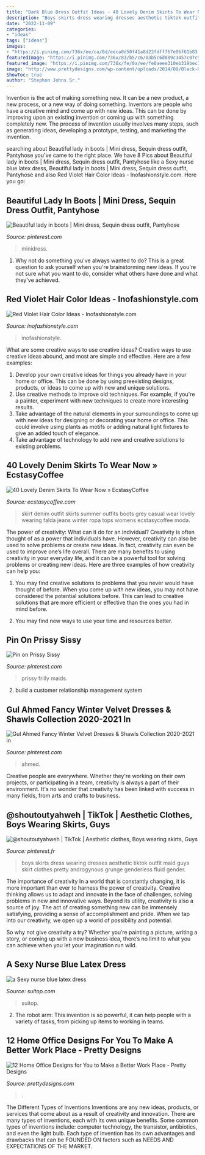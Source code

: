 ```yaml
---
title: "Dark Blue Dress Outfit Ideas - 40 Lovely Denim Skirts To Wear Now » Ecstasycoffee"
description: "Boys skirts dress wearing dresses aesthetic tiktok outfit maid guys skirt clothes pretty androgynous grunge genderless fluid gender"
date: "2022-11-09"
categories:
- "ideas"
tags: ["ideas"]
images:
- "https://i.pinimg.com/736x/ee/ca/0d/eeca0d50f41a8d22fdff767e06f61b83.jpg"
featuredImage: "https://i.pinimg.com/736x/83/b5/c6/83b5c6d889c3457c07c9424073fd1ffe.jpg"
featured_image: "https://i.pinimg.com/736x/fe/0a/ee/fe0aeee310eb319bec19f66f4b97d037.jpg"
image: "http://www.prettydesigns.com/wp-content/uploads/2014/09/Black-Home-Office.jpeg"
ShowToc: true
author: "Stephon Johns Sr."
---
```



Invention is the act of making something new. It can be a new product, a new process, or a new way of doing something. Inventors are people who have a creative mind and come up with new ideas. This can be done by improving upon an existing invention or coming up with something completely new. The process of invention usually involves many steps, such as generating ideas, developing a prototype, testing, and marketing the invention.

	

		
searching about Beautiful lady in boots | Mini dress, Sequin dress outfit, Pantyhose you've came to the right place. We have 8 Pics about Beautiful lady in boots | Mini dress, Sequin dress outfit, Pantyhose like a Sexy nurse blue latex dress, Beautiful lady in boots | Mini dress, Sequin dress outfit, Pantyhose and also Red Violet Hair Color Ideas - Inofashionstyle.com. Here you go:
		
    
## Beautiful Lady In Boots | Mini Dress, Sequin Dress Outfit, Pantyhose

<img loading=lazy src="https://i.pinimg.com/736x/83/b5/c6/83b5c6d889c3457c07c9424073fd1ffe.jpg" onerror="this.onerror=null;this.src='https://tse2.mm.bing.net/th?id=OIP.Uw84VlNFGP8ZxZfyFCHjhwHaMR&amp;pid=15.1';" alt="Beautiful lady in boots | Mini dress, Sequin dress outfit, Pantyhose">

_Source: pinterest.com_

>minidress. 

	

1. Why not do something you've always wanted to do? This is a great question to ask yourself when you're brainstorming new ideas. If you're not sure what you want to do, consider what others have done and what they've achieved.

    
## Red Violet Hair Color Ideas - Inofashionstyle.com

<img loading=lazy src="https://www.inofashionstyle.com/wp-content/uploads/red-violet-hair-color-ideas.jpg" onerror="this.onerror=null;this.src='https://tse3.mm.bing.net/th?id=OIP.QB6ySrkVugrBlPgbs_HnpwHaKX&amp;pid=15.1';" alt="Red Violet Hair Color Ideas - Inofashionstyle.com">

_Source: inofashionstyle.com_

>inofashionstyle. 

	

What are some creative ways to use creative ideas?
Creative ways to use creative ideas abound, and most are simple and effective. Here are a few examples: 
1. Develop your own creative ideas for things you already have in your home or office. This can be done by using preexisting designs, products, or ideas to come up with new and unique solutions. 
2. Use creative methods to improve old techniques. For example, if you're a painter, experiment with new techniques to create more interesting results. 
3. Take advantage of the natural elements in your surroundings to come up with new ideas for designing or decorating your home or office. This could involve using plants as motifs or adding natural light fixtures to give an added touch of elegance. 
4. Take advantage of technology to add new and creative solutions to existing problems.

    
## 40 Lovely Denim Skirts To Wear Now » EcstasyCoffee

<img loading=lazy src="https://i1.wp.com/www.ecstasycoffee.com/wp-content/uploads/2016/10/Denim-Skirt-Outfit5.jpg" onerror="this.onerror=null;this.src='https://tse4.mm.bing.net/th?id=OIP.5BMhRnCsbho0WxPc0WzN3QAAAA&amp;pid=15.1';" alt="40 Lovely Denim Skirts To Wear Now » EcstasyCoffee">

_Source: ecstasycoffee.com_

>skirt denim outfit skirts summer outfits boots grey casual wear lovely wearing falda jeans winter ropa tops womens ecstasycoffee moda. 

	

The power of creativity: What can it do for an individual?
Creativity is often thought of as a power that individuals have. However, creativity can also be used to solve problems or create new ideas. In fact, creativity can even be used to improve one’s life overall. There are many benefits to using creativity in your everyday life, and it can be a powerful tool for solving problems or creating new ideas. Here are three examples of how creativity can help you: 
1) You may find creative solutions to problems that you never would have thought of before. When you come up with new ideas, you may not have considered the potential solutions before. This can lead to creative solutions that are more efficient or effective than the ones you had in mind before. 

2) You may find new ways to use your time and resources better.

    
## Pin On Prissy Sissy

<img loading=lazy src="https://i.pinimg.com/736x/fe/0a/ee/fe0aeee310eb319bec19f66f4b97d037.jpg" onerror="this.onerror=null;this.src='https://tse2.mm.bing.net/th?id=OIP.CikduS3kN-2xtlaqNefX9QHaNK&amp;pid=15.1';" alt="Pin on Prissy Sissy">

_Source: pinterest.com_

>prissy frilly maids. 

	

2. build a customer relationship management system

    
## Gul Ahmed Fancy Winter Velvet Dresses &amp; Shawls Collection 2020-2021 In

<img loading=lazy src="https://i.pinimg.com/736x/ee/ca/0d/eeca0d50f41a8d22fdff767e06f61b83.jpg" onerror="this.onerror=null;this.src='https://tse1.mm.bing.net/th?id=OIP.zXa1f7GMvW4yF6ODBk5qJgHaLH&amp;pid=15.1';" alt="Gul Ahmed Fancy Winter Velvet Dresses &amp; Shawls Collection 2020-2021 in">

_Source: pinterest.com_

>ahmed. 

	

Creative people are everywhere. Whether they're working on their own projects, or participating in a team, creativity is always a part of their environment. It's no wonder that creativity has been linked with success in many fields, from arts and crafts to business.

    
## @shoutoutyahweh | TikTok | Aesthetic Clothes, Boys Wearing Skirts, Guys

<img loading=lazy src="https://i.pinimg.com/736x/17/23/40/17234040704a95674cbfbfc70232ae0f.jpg" onerror="this.onerror=null;this.src='https://tse4.mm.bing.net/th?id=OIP.ow2U04-I-Q4LgXXM-vsPcAHaMC&amp;pid=15.1';" alt="@shoutoutyahweh | TikTok | Aesthetic clothes, Boys wearing skirts, Guys">

_Source: pinterest.fr_

>boys skirts dress wearing dresses aesthetic tiktok outfit maid guys skirt clothes pretty androgynous grunge genderless fluid gender. 

	

The importance of creativity
In a world that is constantly changing, it is more important than ever to harness the power of creativity. Creative thinking allows us to adapt and innovate in the face of challenges, solving problems in new and innovative ways.
Beyond its utility, creativity is also a source of joy. The act of creating something new can be immensely satisfying, providing a sense of accomplishment and pride. When we tap into our creativity, we open up a world of possibility and potential.

So why not give creativity a try? Whether you’re painting a picture, writing a story, or coming up with a new business idea, there’s no limit to what you can achieve when you let your imagination run wild.

    
## A Sexy Nurse Blue Latex Dress

<img loading=lazy src="http://www.suitop.com/media/catalog/product/cache/1/image/363x/a32e4af3461214b0f9cb1f541b6f4d42/2/1/213071-2_2.jpg" onerror="this.onerror=null;this.src='https://tse4.mm.bing.net/th?id=OIP.weRQLfGGoUaIWOEYQ5lPqwAAAA&amp;pid=15.1';" alt="a Sexy nurse blue latex dress">

_Source: suitop.com_

>suitop. 

	

2. The robot arm: This invention is so powerful, it can help people with a variety of tasks, from picking up items to working in teams.

    
## 12 Home Office Designs For You To Make A Better Work Place - Pretty Designs

<img loading=lazy src="http://www.prettydesigns.com/wp-content/uploads/2014/09/Black-Home-Office.jpeg" onerror="this.onerror=null;this.src='https://tse2.mm.bing.net/th?id=OIP.jg_rIZY4ZxxXLBi0fC4LYQHaLH&amp;pid=15.1';" alt="12 Home Office Designs for You to Make a Better Work Place - Pretty Designs">

_Source: prettydesigns.com_

>. 

	

The Different Types of Inventions
Inventions are any new ideas, products, or services that come about as a result of creativity and innovation. There are many types of inventions, each with its own unique benefits. Some common types of inventions include: computer technology, the transistor, antibiotics, and even the light bulb. Each type of invention has its own advantages and drawbacks that can be FOUNDED ON factors such as NEEDS AND EXPECTATIONS OF THE MARKET.

